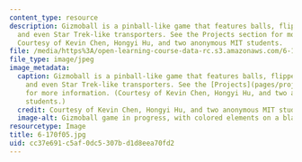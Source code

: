 ```yaml
---
content_type: resource
description: Gizmoball is a pinball-like game that features balls, flippers, bumpers
  and even Star Trek-like transporters. See the Projects section for more information.
  Courtesy of Kevin Chen, Hongyi Hu, and two anonymous MIT students.
file: /media/https%3A/open-learning-course-data-rc.s3.amazonaws.com/6-170-laboratory-in-software-engineering-fall-2005/cc37e691c5af0dc5307bd1d8eea70fd2_6-170f05.jpg
file_type: image/jpeg
image_metadata:
  caption: Gizmoball is a pinball-like game that features balls, flippers, bumpers
    and even Star Trek-like transporters. See the [Projects](pages/projects) section
    for more information. (Courtesy of Kevin Chen, Hongyi Hu, and two anonymous MIT
    students.)
  credit: Courtesy of Kevin Chen, Hongyi Hu, and two anonymous MIT students.
  image-alt: Gizmoball game in progress, with colored elements on a black background.
resourcetype: Image
title: 6-170f05.jpg
uid: cc37e691-c5af-0dc5-307b-d1d8eea70fd2
---
```

